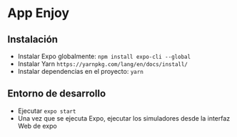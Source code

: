 # App Enjoy

## Instalación

- Instalar Expo globalmente: `npm install expo-cli --global`
- Instalar Yarn `https://yarnpkg.com/lang/en/docs/install/`
- Instalar dependencias en el proyecto: `yarn`

## Entorno de desarrollo

- Ejecutar `expo start`
- Una vez que se ejecuta Expo, ejecutar los simuladores desde la interfaz Web de expo
